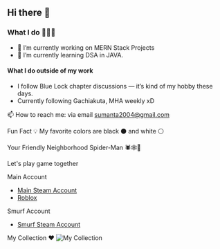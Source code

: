 ## Hi there 👋

<!--
**SumantaBhattacharya/SumantaBhattacharya** is a ✨ _special_ ✨ repository because its `README.md` (this file) appears on your GitHub profile.
-->
<!--
Here are some ideas to get you started:
-->
### What I do 👨🏻‍💻
- 🔭 I’m currently working on MERN Stack Projects
- 🌱 I’m currently learning DSA in JAVA.

#### What I do outside of my work 
- I follow Blue Lock chapter discussions — it’s kind of my hobby these days.
- Currently following Gachiakuta, MHA weekly xD
  
📫 How to reach me: via email sumanta2004@gmail.com

Fun Fact 💡
My favorite colors are black ⚫ and white ⚪

Your Friendly Neighborhood Spider-Man 🕷️🕸️🕺 

Let's play game together 

Main Account
   - [Main Steam Account](https://steamcommunity.com/id/sudbha98/)
   - [Roblox](https://www.roblox.com/users/7269166586/profile)
     
Smurf Account
   - [Smurf Steam Account](https://steamcommunity.com/id/Sudip2017)

   
My Collection ❤
![My Collection](https://i.pinimg.com/736x/99/fd/a3/99fda30e7ff7f8aa3a3b2f8da9dacb70.jpg)
